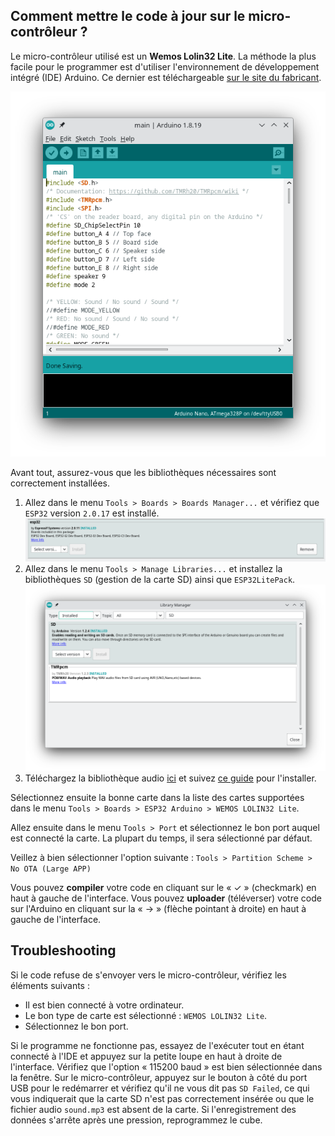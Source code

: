 ## Comment mettre le code à jour sur le micro-contrôleur ?
Le micro-contrôleur utilisé est un **Wemos Lolin32 Lite**. La méthode la plus facile pour le programmer est d'utiliser l'environnement de développement intégré (IDE) Arduino.
Ce dernier est téléchargeable [sur le site du fabricant](https://support.arduino.cc/hc/en-us/articles/360019833020-Download-and-install-Arduino-IDE).


![Arduino IDE](https://github.com/parastuffs/cube-neuro/raw/main/images/arduino_ide.png "Arduino IDE")

Avant tout, assurez-vous que les bibliothèques nécessaires sont correctement installées.

1. Allez dans le menu `Tools > Boards > Boards Manager...` et vérifiez que `ESP32` version `2.0.17` est installé.
![Boards manager](https://github.com/parastuffs/cube-neuro/raw/main/images/arduino_boards_manager_esp32.png "Boards manager")
2. Allez dans le menu `Tools > Manage Libraries...` et installez la bibliothèques `SD` (gestion de la carte SD) ainsi que `ESP32LitePack`.
![Libraries Manager](https://github.com/parastuffs/cube-neuro/raw/main/images/arduino_libraries.png "Libraries Manager")
3. Téléchargez la bibliothèque audio [ici](https://github.com/schreibfaul1/ESP32-audioI2S/archive/refs/tags/3.0.8.zip) et suivez [ce guide](https://github.com/schreibfaul1/ESP32-audioI2S/wiki#can-the-arduino-ide-be-used) pour l'installer.

Sélectionnez ensuite la bonne carte dans la liste des cartes supportées dans le menu `Tools > Boards > ESP32 Arduino > WEMOS LOLIN32 Lite`.

Allez ensuite dans le menu `Tools > Port` et sélectionnez le bon port auquel est connecté la carte. La plupart du temps, il sera sélectionné par défaut.

Veillez à bien sélectionner l'option suivante : `Tools > Partition Scheme > No OTA (Large APP)`

Vous pouvez **compiler** votre code en cliquant sur le « ✓ » (checkmark) en haut à gauche de l'interface.
Vous pouvez **uploader** (téléverser) votre code sur l'Arduino en cliquant sur la « → » (flèche pointant à droite) en haut à gauche de l'interface.


## Troubleshooting
Si le code refuse de s'envoyer vers le micro-contrôleur, vérifiez les éléments suivants :
- Il est bien connecté à votre ordinateur.
- Le bon type de carte est sélectionné : `WEMOS LOLIN32 Lite`.
- Sélectionnez le bon port.

Si le programme ne fonctionne pas, essayez de l'exécuter tout en étant connecté à l'IDE et appuyez sur la petite loupe en haut à droite de l'interface. Vérifiez que l'option « 115200 baud » est bien sélectionnée dans la fenêtre.
Sur le micro-contrôleur, appuyez sur le bouton à côté du port USB pour le redémarrer et vérifiez qu'il ne vous dit pas `SD Failed`, ce qui vous indiquerait que la carte SD n'est pas correctement insérée ou que le fichier audio `sound.mp3` est absent de la carte.
Si l'enregistrement des données s'arrête après une pression, reprogrammez le cube.
